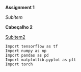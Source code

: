 **Assignment 1**

*Subitem* 

**Cabeçalho 2**

<u>Subitem2</u>

```
Import tensorflow as tf
Import numpy as np
Import pandas as pd
Import matplotlib.pyplot as plt
Import torch
```
